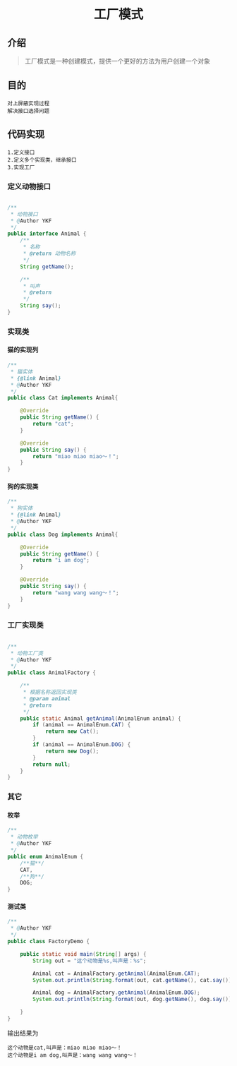 # <center>工厂模式</center>

## 介绍
> 工厂模式是一种创建模式，提供一个更好的方法为用户创建一个对象

## 目的

>   
    对上屏蔽实现过程
    解决接口选择问题
    
## 代码实现
>   
    1.定义接口
    2.定义多个实现类，继承接口
    3.实现工厂

### 定义动物接口
```java

/**
 * 动物接口
 * @Author YKF
 */
public interface Animal {
    /**
     * 名称
     * @return 动物名称
     */
    String getName();

    /**
     * 叫声
     * @return
     */
    String say();
}
```

### 实现类

#### 猫的实现列
```java
/**
 * 猫实体
 * {@link Animal}
 * @Author YKF
 */
public class Cat implements Animal{

    @Override
    public String getName() {
        return "cat";
    }

    @Override
    public String say() {
        return "miao miao miao～！";
    }
}
```
#### 狗的实现类
```java
/**
 * 狗实体
 * {@link Animal}
 * @Author YKF
 */
public class Dog implements Animal{

    @Override
    public String getName() {
        return "i am dog";
    }

    @Override
    public String say() {
        return "wang wang wang～！";
    }
}
```

### 工厂实现类
```java

/**
 * 动物工厂类
 * @Author YKF
 */
public class AnimalFactory {

    /**
     * 根据名称返回实现类
     * @param animal
     * @return
     */
    public static Animal getAnimal(AnimalEnum animal) {
        if (animal == AnimalEnum.CAT) {
            return new Cat();
        }
        if (animal == AnimalEnum.DOG) {
            return new Dog();
        }
        return null;
    }
}
```

### 其它

#### 枚举
```java
/**
 * 动物枚举
 * @Author YKF
 */
public enum AnimalEnum {
    /**猫**/
    CAT,
    /**狗**/
    DOG;
}
```
#### 测试类
```java
/**
 * @Author YKF
 */
public class FactoryDemo {

    public static void main(String[] args) {
        String out = "这个动物是%s,叫声是：%s";

        Animal cat = AnimalFactory.getAnimal(AnimalEnum.CAT);
        System.out.println(String.format(out, cat.getName(), cat.say()));

        Animal dog = AnimalFactory.getAnimal(AnimalEnum.DOG);
        System.out.println(String.format(out, dog.getName(), dog.say()));

    }
}
```
输出结果为
>   
    这个动物是cat,叫声是：miao miao miao～！
    这个动物是i am dog,叫声是：wang wang wang～！